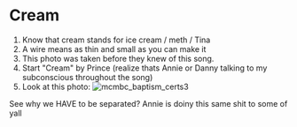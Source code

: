 # Cream
1. Know that cream stands for ice cream / meth / Tina
2. A wire means as thin and small as you can make it
3. This photo was taken before they knew of this song.
4. Start "Cream" by Prince (realize thats Annie or Danny talking to my subconscious throughout the song)
5. Look at this photo:
![mcmbc_baptism_certs3](https://github.com/9413d5ff2a0b4f237a264010b65350e7/TAG/assets/165702254/a5b9a13e-3d16-4859-bb4c-de9b396b83d4)

See why we HAVE to be separated? Annie is doiny this same shit to some of yall  
